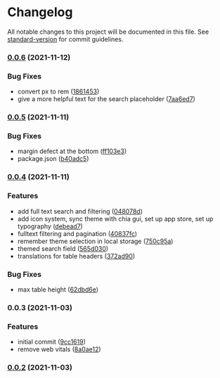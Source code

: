 # Changelog

All notable changes to this project will be documented in this file. See [standard-version](https://github.com/conventional-changelog/standard-version) for commit guidelines.

### [0.0.6](https://github.com/Chia-Network/carbon-asset-token/compare/v0.0.5...v0.0.6) (2021-11-12)


### Bug Fixes

* convert px to rem ([1861453](https://github.com/Chia-Network/carbon-asset-token/commit/1861453d071b51b7a0c50c68e1583a530ac6d65f))
* give a more helpful text for the search placeholder ([7aa6ed7](https://github.com/Chia-Network/carbon-asset-token/commit/7aa6ed7600b518e4c16b0a4b841d33023ec0a283))

### [0.0.5](https://github.com/Chia-Network/carbon-asset-token/compare/v0.0.4...v0.0.5) (2021-11-11)


### Bug Fixes

* margin defect at the bottom ([ff103e3](https://github.com/Chia-Network/carbon-asset-token/commit/ff103e34eb6cfce57b10bfdfb881767d4e9503af))
* package.json ([b40adc5](https://github.com/Chia-Network/carbon-asset-token/commit/b40adc568b528663f613f43fcc6f3466611bda05))

### [0.0.4](https://github.com/Chia-Network/carbon-asset-token/compare/v9.3.2...v0.0.4) (2021-11-11)

### Features

- add full text search and filtering ([048078d](https://github.com/Chia-Network/carbon-asset-token/commit/048078d3d7b9ad1293319455143abb817176ea5d))
- add icon system, sync theme with chia gui, set up app store, set up typography ([debead7](https://github.com/Chia-Network/carbon-asset-token/commit/debead7d28c5a2eb4fd86bf2746044b8eb0a9b62))
- fulltext filtering and pagination ([40837fc](https://github.com/Chia-Network/carbon-asset-token/commit/40837fc518aa1660a93d35fdbc2df12dc99615eb))
- remember theme selection in local storage ([750c95a](https://github.com/Chia-Network/carbon-asset-token/commit/750c95af504781d43f457efefe5c5263da7f50c9))
- themed search field ([565d030](https://github.com/Chia-Network/carbon-asset-token/commit/565d030686b8acac85be471b713f395a39847867))
- translations for table headers ([372ad90](https://github.com/Chia-Network/carbon-asset-token/commit/372ad906c2e52f148a61d4ff9c8e7e5483e3bd33))

### Bug Fixes

- max table height ([62dbd6e](https://github.com/Chia-Network/carbon-asset-token/commit/62dbd6e1668c64dd2206dbe4f79d668005dde0a9))

### 0.0.3 (2021-11-03)

### Features

- initial commit ([9cc1619](https://github.com/Chia-Network/carbon-asset-token/commit/9cc16193cce08a4ff2a1b7266be0b1729dfd5a34))
- remove web vitals ([8a0ae12](https://github.com/Chia-Network/carbon-asset-token/commit/8a0ae12ba364597b1a680964d16fe9f8704ff8c1))

### [0.0.2](https://github.com/Chia-Network/carbon-asset-token/compare/v0.1.1...v0.0.2) (2021-11-03)
